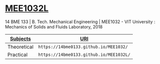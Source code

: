 # [MEE1032L](https://14bme0133.github.io/MEE1032L/)
14 BME 133 | B. Tech. Mechanical Engineering | MEE1032 - VIT University : Mechanics of Solids and Fluids Laboratory, 2018

|[Subjects](https://14bme0133.github.io/altindex)|[URI](https://14bme0133.github.io/info)|
|----|----|
|Theoretical|`https://14bme0133.github.io/MEE1032/`|
|Practical|`https://14bme0133.github.io/MEE1032L/`|

